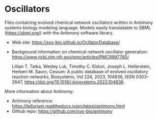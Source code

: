 # Oscillators
Files containing evolved chemical network oscillators written in Antimony systems biology modeling language. Models easily translatable to SBML (https://sbml.org/) with the Antimony software library.

- Web site: https://sys-bio.github.io/OcillatorDatabase/
- Background information on chemical network oscillator generation: https://www.ncbi.nlm.nih.gov/pmc/articles/PMC9997760/

  Lillian T. Tatka, Wesley Luk, Timothy C. Elston, Joseph L. Hellerstein, Herbert M. Sauro, Cesium: A public database of evolved oscillatory reaction networks, Biosystems, Vol 224, 2023, 104836, ISSN 0303-2647, https://doi.org/10.1016/j.biosystems.2023.104836.
  

More information about Antimony:
- Antimony reference: https://tellurium.readthedocs.io/en/latest/antimony.html
- Github repo: https://github.com/sys-bio/antimony 


